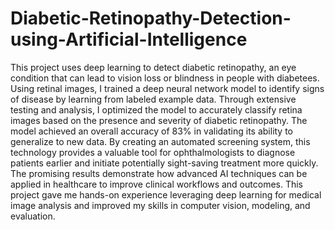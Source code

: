 # Diabetic-Retinopathy-Detection-using-Artificial-Intelligence 

This project uses deep learning to detect diabetic retinopathy, an eye condition that can lead to vision loss or blindness in people with diabetees. Using retinal images, I trained a deep neural network model to identify signs of disease by learning from labeled example data. Through extensive testing and analysis, I optimized the model to accurately classify retina images based on the presence and severity of diabetic retinopathy. The model achieved an overall accuracy of 83% in validating its ability to generalize to new data. By creating an automated screening system, this technology provides a valuable tool for ophthalmologists to diagnose patients earlier and initiate potentially sight-saving treatment more quickly. The promising results demonstrate how advanced AI techniques can be applied in healthcare to improve clinical workflows and outcomes. This project gave me hands-on experience leveraging deep learning for medical image analysis and improved my skills in computer vision, modeling, and evaluation.
